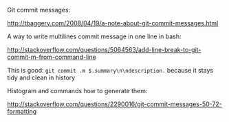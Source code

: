 Git commit messages:

http://tbaggery.com/2008/04/19/a-note-about-git-commit-messages.html

A way to write multilines commit message in one line in bash:

http://stackoverflow.com/questions/5064563/add-line-break-to-git-commit-m-from-command-line

This is good:
```git commit .m $.summary\n\ndescription.```
because it stays tidy and clean in history

Histogram and commands how to generate them:

http://stackoverflow.com/questions/2290016/git-commit-messages-50-72-formatting

